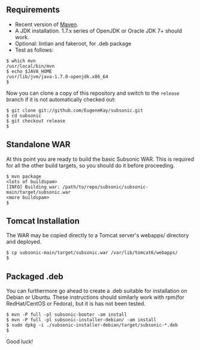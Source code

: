 <!--
# INSTALL.md
# EugeneKay/subsonic
-->
Requirements
------------

  * Recent version of [Maven](http://maven.apache.org/). 
  * A JDK installation. 1.7.x series of OpenJDK or Oracle JDK 7+ should work. 
  * Optional: lintian and fakeroot, for .deb package
  * Test as follows:

```
$ which mvn
/usr/local/bin/mvn
$ echo $JAVA_HOME
/usr/lib/jvm/java-1.7.0-openjdk.x86_64
$
```

Now you can clone a copy of this repository and switch to the `release` branch if it is not automatically checked out:

```
$ git clone git://github.com/EugeneKay/subsonic.git
$ cd subsonic
$ git checkout release
$
```

Standalone WAR
--------------

At this point you are ready to build the basic Subsonic WAR. This is required for all the other build targets, so you should do it before proceeding. 

```
$ mvn package
<lots of buildspam>
[INFO] Building war: /path/to/repo/subsonic/subsonic-main/target/subsonic.war
<more buildspam>
$
```

Tomcat Installation
-------------------

The WAR may be copied directly to a Tomcat server's webapps/ directory and deployed.

```
$ cp subsonic-main/target/subsonic.war /var/lib/tomcat6/webapps/
$
```


Packaged .deb
-------------

You can furthermore go ahead to create a .deb suitable for installation on Debian or Ubuntu. These instructions should similarly work with rpm(for RedHat/CentOS or Fedora), but it is has not been tested.

```
$ mvn -P full -pl subsonic-booter -am install
$ mvn -P full -pl subsonic-installer-debian/ -am install
$ sudo dpkg -i ./subsonic-installer-debian/target/subsonic-*.deb
$
```

Good luck!

